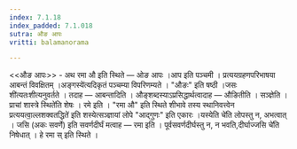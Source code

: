 ```yaml
---
index: 7.1.18
index_padded: 7.1.018
sutra: औङ आपः
vritti: balamanorama

---
```

<<औङ आपः>> - अथ रमा औ इति स्थिते — ओङ आपः ।आप इति पञ्चमी । प्रत्ययग्रहणपरिभाषया आबन्तं विवक्षितम् ।अङ्गस्ये॑त्यदिकृतं पञ्चम्या विपरिणम्यते । "औङः" इति षष्ठी ।जसः शी॑त्यतःशीत्यनुवर्तते । तदाह — आबन्तादिति । औङ्शब्दस्याऽप्रसिद्धार्थत्वादाह — औङितीति । सञ्ज्ञेति ।प्राचां शास्त्रे स्थिते॑ति शेषः । रमे इति । "रमा औ" इति स्थिते शीभावे तस्य स्थानिवत्त्वेन प्रत्ययत्वा॒ल्लशक्वतद्धिते॑ इति शस्येत्सञ्ज्ञायां लोपे "आद्गुणः" इति एकारः ।यस्येति चे॑ति लोपस्तु न, अभत्वात् । जसि (अकः सवर्णे) इति सवर्णदीर्घं मत्वाह — रमा इति । पूर्वसवर्णदीर्घस्तु न, न भवति,दीर्घाज्जसि चे॑ति निषेधात् । हे रमा स् इति स्थिते । 
